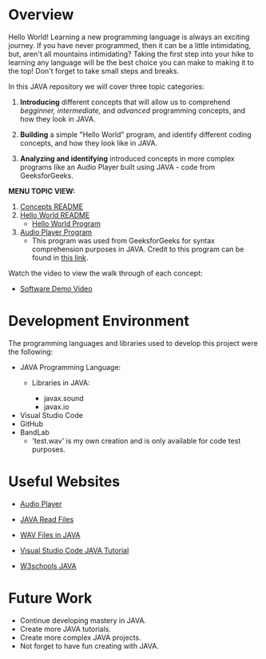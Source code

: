 # Overview

Hello World! Learning a new programming language is always an exciting journey. If you have never programmed, then it can be a little intimidating, but, aren't all mountains intimidating? Taking the first step into your hike to learning any language will be the best choice you can make to making it to the top! Don't forget to take small steps and breaks.

In this JAVA repository we will cover three topic categories:

1. **Introducing** different concepts that will allow us to comprehend *begginner, intermediate,* and *advanced* programming concepts, and how they look in JAVA.

2. **Building** a simple "Hello World" program, and identify different coding concepts, and how they look like in JAVA.

3. **Analyzing and identifying** introduced concepts in more complex programs like an Audio Player built using JAVA - code from GeeksforGeeks.
 
 **MENU TOPIC VIEW:**
 
 1. [Concepts README](/1.Concepts/Concepts.md)
 2. [Hello World README](/2.Hello_World/Hello_JAVA.md)
    - [Hello World Program](/2.Hello_World/Hello.java)
 3. [Audio Player Program](/3.Audio_Player/SimpleAudioPlayer.java)
    - This program was used from GeeksforGeeks for syntax comprehension purposes in JAVA. Credit to this program can be found in [this link](https://www.geeksforgeeks.org/play-audio-file-using-java/).


 Watch the video to view the walk through of each concept:

* [Software Demo Video](http://youtube.link.goes.here)

# Development Environment

The programming languages and libraries used to develop this project were the following:
- JAVA Programming Language:
    - Libraries in JAVA:

        - javax.sound
        - javax.io
- Visual Studio Code
- GitHub 
- BandLab
    - 'test.wav' is my own creation and is only available for code test purposes.

# Useful Websites

* [Audio Player](https://www.geeksforgeeks.org/play-audio-file-using-java/)
* [JAVA Read Files](https://www.w3schools.com/java/java_files_read.asp)
* [WAV Files in JAVA](https://stackoverflow.com/questions/3297749/java-reading-manipulating-and-writing-wav-files)
* [Visual Studio Code JAVA Tutorial](https://code.visualstudio.com/docs/java/java-tutorial)

* [W3schools JAVA](https://www.w3schools.com/java/default.asp)


# Future Work

- Continue developing mastery in JAVA.
- Create more JAVA tutorials.
- Create more complex JAVA projects.
- Not forget to have fun creating with JAVA.
